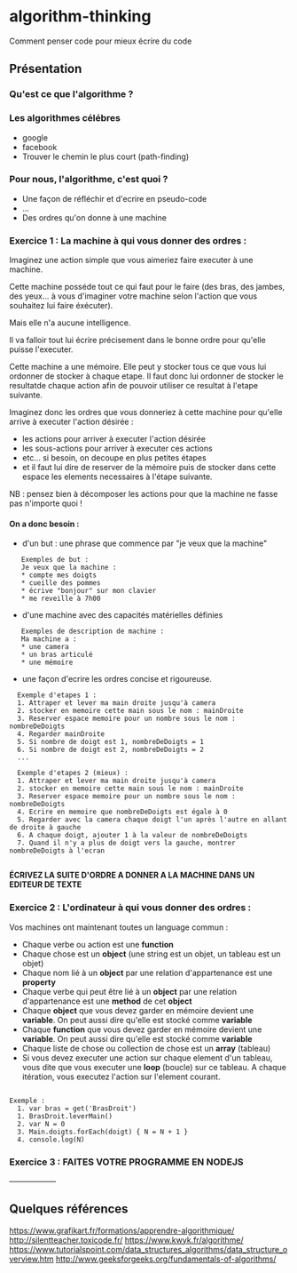 # algorithm-thinking
Comment penser code pour mieux écrire du code

## Présentation

### Qu'est ce que l'algorithme ?
### Les algorithmes célébres
 -  google
 -  facebook
 -  Trouver le chemin le plus court (path-finding)

### Pour nous, l'algorithme, c'est quoi ?

- Une façon de réfléchir et d'ecrire en pseudo-code
- ...
- Des ordres qu'on donne à une machine

### Exercice 1 : La machine à qui vous donner des ordres :

Imaginez une action simple que vous aimeriez faire executer à une machine. 

Cette machine posséde tout ce qui faut pour le faire (des bras, des jambes, des yeux... à vous d'imaginer votre machine selon l'action que vous souhaitez lui faire éxécuter).

Mais elle n'a aucune intelligence. 

Il va falloir tout lui écrire précisement dans le bonne ordre pour qu'elle puisse l'executer. 

Cette machine a une mémoire. Elle peut y stocker tous ce que vous lui ordonner de stocker à chaque etape. Il faut donc lui ordonner de stocker le resultatde chaque action afin de pouvoir utiliser ce resultat à l'etape suivante.

Imaginez donc les ordres que vous donneriez à cette machine pour qu'elle arrive à executer l'action désirée :

 * les actions pour arriver à executer l'action désirée
 * les sous-actions pour arriver à executer ces actions
 * etc... si besoin, on decoupe en plus petites étapes
 * et il faut lui dire de reserver de la mémoire puis de stocker dans cette espace les elements necessaires à l'étape suivante.
 
NB : pensez bien à décomposer les actions pour que la machine ne fasse pas n'importe quoi !
 
#### On a donc besoin :

- d'un but : une phrase que commence par "je veux que la machine"

``` 
   Exemples de but :
   Je veux que la machine :
   * compte mes doigts
   * cueille des pommes
   * écrive "bonjour" sur mon clavier
   * me reveille à 7h00
``` 

- d'une machine avec des capacités matérielles définies

``` 
   Exemples de description de machine :
   Ma machine a :
   * une camera
   * un bras articulé
   * une mémoire
``` 

- une façon d'ecrire les ordres concise et rigoureuse. 

``` 
  Exemple d'etapes 1 :
  1. Attraper et lever ma main droite jusqu'à camera
  2. stocker en memoire cette main sous le nom : mainDroite
  3. Reserver espace memoire pour un nombre sous le nom : nombreDeDoigts
  4. Regarder mainDroite
  5. Si nombre de doigt est 1, nombreDeDoigts = 1
  6. Si nombre de doigt est 2, nombreDeDoigts = 2
  ...
  
  Exemple d'etapes 2 (mieux) : 
  1. Attraper et lever ma main droite jusqu'à camera
  2. stocker en memoire cette main sous le nom : mainDroite
  3. Reserver espace memoire pour un nombre sous le nom : nombreDeDoigts
  4. Ecrire en memoire que nombreDeDoigts est égale à 0
  5. Regarder avec la camera chaque doigt l'un après l'autre en allant de droite à gauche
  6. A chaque doigt, ajouter 1 à la valeur de nombreDeDoigts
  7. Quand il n'y a plus de doigt vers la gauche, montrer nombreDeDoigts à l'ecran
  
```

**ÉCRIVEZ LA SUITE D'ORDRE A DONNER A LA MACHINE DANS UN EDITEUR DE TEXTE**

### Exercice 2 : L'ordinateur à qui vous donner des ordres :

Vos machines ont maintenant toutes un language commun :

- Chaque verbe ou action est une **function**
- Chaque chose est un **object** (une string est un objet, un tableau est un objet)
- Chaque nom lié à un **object** par une relation d'appartenance est une **property**
- Chaque verbe qui peut être lié à un **object** par une relation d'appartenance est une **method** de cet **object**
- Chaque **object** que vous devez garder en mémoire devient une **variable**. On peut aussi dire qu'elle est stocké comme **variable**
- Chaque **function** que vous devez garder en mémoire devient une **variable**. On peut aussi dire qu'elle est stocké comme **variable**
- Chaque liste de chose ou collection de chose est un **array** (tableau)
- Si vous devez executer une action sur chaque element d'un tableau, vous dite que vous executer une **loop** (boucle) sur ce tableau. A chaque itération, vous executez l'action sur l'element courant.

``` 

Exemple :
  1. var bras = get('BrasDroit')
  1. BrasDroit.leverMain()
  2. var N = 0
  3. Main.doigts.forEach(doigt) { N = N + 1 }
  4. console.log(N)

``` 

### Exercice 3 : FAITES VOTRE PROGRAMME EN NODEJS
——————

## Quelques références
https://www.grafikart.fr/formations/apprendre-algorithmique/
http://silentteacher.toxicode.fr/
https://www.kwyk.fr/algorithme/
https://www.tutorialspoint.com/data_structures_algorithms/data_structure_overview.htm
http://www.geeksforgeeks.org/fundamentals-of-algorithms/
